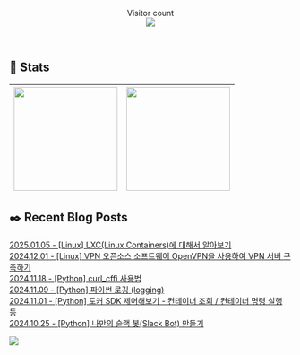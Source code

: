 
<p align="center">
    Visitor count<br>
    <img src="https://profile-counter.glitch.me/JaehyoJJAng/count.svg" />
</p>

<br>

## 💜 Stats

| [<img src="https://github-readme-stats.vercel.app/api?username=JaehyoJJAng&theme=onedark&hide_border=true&count_private=true" height="185" />](https://github.com/anuraghazra/github-readme-stats) |[<img src="https://streak-stats.demolab.com/?user=JaehyoJJAng&theme=dark" height="185" />](https://git.io/streak-stats)
| ------ | ------ |

## ✒️ Recent Blog Posts
[2025.01.05 - [Linux] LXC(Linux Containers)에 대해서 알아보기](https://jaehyojjang.dev/리눅스서버/리눅스/2025-01-05-lxc-vs-docker/) <br/>
[2024.12.01 - [Linux] VPN 오픈소스 소프트웨어 OpenVPN을 사용하여 VPN 서버 구축하기](https://jaehyojjang.dev/리눅스서버/리눅스/2024-12-01-ubuntu-openvpn/) <br/>
[2024.11.18 - [Python] curl_cffi 사용법](https://jaehyojjang.dev/language/python/2024-11-18-curl_cffi/) <br/>
[2024.11.09 - [Python] 파이썬 로깅 (logging)](https://jaehyojjang.dev/language/python/2024-11-09-logger/) <br/>
[2024.11.01 - [Python] 도커 SDK 제어해보기 - 컨테이너 조회 / 컨테이너 명령 실행 등](https://jaehyojjang.dev/language/python/2024-11-01-docker-sdk/) <br/>
[2024.10.25 - [Python] 나만의 슬랙 봇(Slack Bot) 만들기](https://jaehyojjang.dev/language/python/2024-10-25-slack-bot/) <br/>


<img src="https://img.shields.io/badge/최근%20배포일-2025/01/28_00:19-%23121212?style=flat">